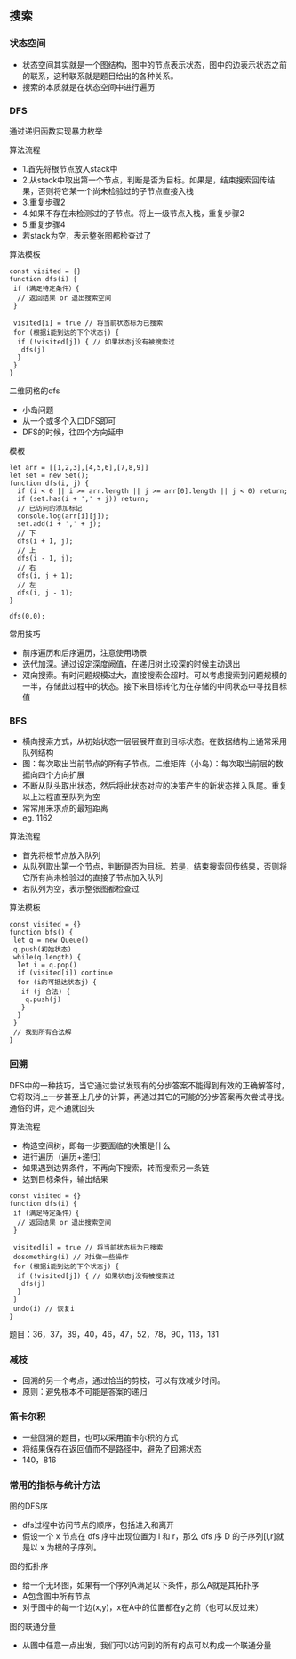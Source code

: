 ## 搜索

### 状态空间
* 状态空间其实就是一个图结构，图中的节点表示状态，图中的边表示状态之前的联系，这种联系就是题目给出的各种关系。
* 搜索的本质就是在状态空间中进行遍历

### DFS
通过递归函数实现暴力枚举

算法流程
* 1.首先将根节点放入stack中
* 2.从stack中取出第一个节点，判断是否为目标。如果是，结束搜索回传结果，否则将它某一个尚未检验过的子节点直接入栈
* 3.重复步骤2
* 4.如果不存在未检测过的子节点。将上一级节点入栈，重复步骤2
* 5.重复步骤4
* 若stack为空，表示整张图都检查过了

算法模板
```
const visited = {}
function dfs(i) {
 if (满足特定条件）{
  // 返回结果 or 退出搜索空间
 }

 visited[i] = true // 将当前状态标为已搜索
 for (根据i能到达的下个状态j) {
  if (!visited[j]) { // 如果状态j没有被搜索过
   dfs(j)
  }
 }
}
```

二维网格的dfs
* 小岛问题
* 从一个或多个入口DFS即可
* DFS的时候，往四个方向延申

模板
```
let arr = [[1,2,3],[4,5,6],[7,8,9]]
let set = new Set();
function dfs(i, j) {
  if (i < 0 || i >= arr.length || j >= arr[0].length || j < 0) return;
  if (set.has(i + ',' + j)) return;
  // 已访问的添加标记
  console.log(arr[i][j]);
  set.add(i + ',' + j);
  // 下
  dfs(i + 1, j);
  // 上
  dfs(i - 1, j);
  // 右
  dfs(i, j + 1);
  // 左
  dfs(i, j - 1);
}

dfs(0,0);
```

常用技巧
* 前序遍历和后序遍历，注意使用场景
* 迭代加深。通过设定深度阙值，在递归树比较深的时候主动退出
* 双向搜索。有时问题规模过大，直接搜索会超时。可以考虑搜索到问题规模的一半，存储此过程中的状态。接下来目标转化为在存储的中间状态中寻找目标值

### BFS
* 横向搜索方式，从初始状态一层层展开直到目标状态。在数据结构上通常采用队列结构
* 图：每次取出当前节点的所有子节点。二维矩阵（小岛）：每次取当前层的数据向四个方向扩展
* 不断从队头取出状态，然后将此状态对应的决策产生的新状态推入队尾。重复以上过程直至队列为空
* 常常用来求点的最短距离
* eg. 1162

算法流程
* 首先将根节点放入队列
* 从队列取出第一个节点，判断是否为目标。若是，结束搜索回传结果，否则将它所有尚未检验过的直接子节点加入队列
* 若队列为空，表示整张图都检查过

算法模板
```
const visited = {}
function bfs() {
 let q = new Queue()
 q.push(初始状态)
 while(q.length) {
  let i = q.pop()
  if (visited[i]) continue
  for (i的可抵达状态j) {
   if (j 合法) {
    q.push(j)
   }
  }
 }
 // 找到所有合法解
}
```

### 回溯
DFS中的一种技巧，当它通过尝试发现有的分步答案不能得到有效的正确解答时，它将取消上一步甚至上几步的计算，再通过其它的可能的分步答案再次尝试寻找。
通俗的讲，走不通就回头

算法流程
* 构造空间树，即每一步要面临的决策是什么
* 进行遍历（遍历+递归）
* 如果遇到边界条件，不再向下搜索，转而搜索另一条链
* 达到目标条件，输出结果

```
const visited = {}
function dfs(i) {
 if (满足特定条件）{
  // 返回结果 or 退出搜索空间
 }

 visited[i] = true // 将当前状态标为已搜索
 dosomething(i) // 对i做一些操作
 for (根据i能到达的下个状态j) {
  if (!visited[j]) { // 如果状态j没有被搜索过
   dfs(j)
  }
 }
 undo(i) // 恢复i
}
```
题目：36，37，39，40，46，47，52，78，90，113，131

### 减枝
* 回溯的另一个考点，通过恰当的剪枝，可以有效减少时间。
* 原则：避免根本不可能是答案的递归

### 笛卡尔积
* 一些回溯的题目，也可以采用笛卡尔积的方式
* 将结果保存在返回值而不是路径中，避免了回溯状态
* 140，816

### 常用的指标与统计方法

图的DFS序
* dfs过程中访问节点的顺序，包括进入和离开
* 假设一个 x 节点在 dfs 序中出现位置为 l 和 r，那么 dfs 序 D 的子序列[l,r]就是以 x 为根的子序列。

图的拓扑序
* 给一个无环图，如果有一个序列A满足以下条件，那么A就是其拓扑序
* A包含图中所有节点
* 对于图中的每一个边(x,y)，x在A中的位置都在y之前（也可以反过来）

图的联通分量
* 从图中任意一点出发，我们可以访问到的所有的点可以构成一个联通分量

